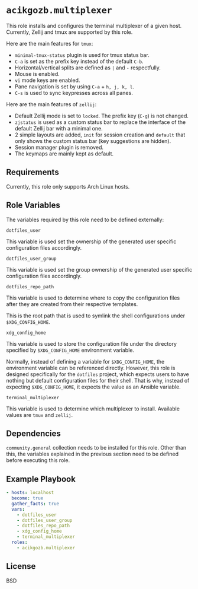 # `acikgozb.multiplexer`

This role installs and configures the terminal multiplexer of a given host.
Currently, Zellij and tmux are supported by this role.

Here are the main features for `tmux`:

- `minimal-tmux-status` plugin is used for tmux status bar.
- `C-a` is set as the prefix key instead of the default `C-b`.
- Horizontal/vertical splits are defined as `|` and `-` respectfully.
- Mouse is enabled.
- `vi` mode keys are enabled.
- Pane navigation is set by using `C-a` + `h, j, k, l`.
- `C-s` is used to sync keypresses across all panes.

Here are the main features of `zellij`:

- Default Zellij mode is set to `locked`. The prefix key (`C-g`) is not changed.
- `zjstatus` is used as a custom status bar to replace the interface of the default Zellij bar with a minimal one.
- 2 simple layouts are added, `init` for session creation and `default` that only shows the custom status bar (key suggestions are hidden).
- Session manager plugin is removed.
- The keymaps are mainly kept as default.

## Requirements

Currently, this role only supports Arch Linux hosts.

## Role Variables

The variables required by this role need to be defined externally:

`dotfiles_user`

This variable is used set the ownership of the generated user specific configuration files accordingly.

`dotfiles_user_group`

This variable is used set the group ownership of the generated user specific configuration files accordingly.

`dotfiles_repo_path`

This variable is used to determine where to copy the configuration files after they are created from their respective templates.

This is the root path that is used to symlink the shell configurations under `$XDG_CONFIG_HOME`.

`xdg_config_home`

This variable is used to store the configuration file under the directory specified by `$XDG_CONFIG_HOME` environment variable.

Normally, instead of defining a variable for `$XDG_CONFIG_HOME`, the environment variable can be referenced directly.
However, this role is designed specifically for the `dotfiles` project, which expects users to have nothing but default configuration files for their shell. That is why, instead of expecting `$XDG_CONFIG_HOME`, it expects the value as an Ansible variable.

`terminal_multiplexer`

This variable is used to determine which multiplexer to install.
Available values are `tmux` and `zellij`.

## Dependencies

`community.general` collection needs to be installed for this role.
Other than this, the variables explained in the previous section need to be defined before executing this role.

## Example Playbook

```yml
- hosts: localhost
  become: true
  gather_facts: true
  vars:
    - dotfiles_user
    - dotfiles_user_group
    - dotfiles_repo_path
    - xdg_config_home
    - terminal_multiplexer
  roles:
    - acikgozb.multiplexer
```

## License

BSD

